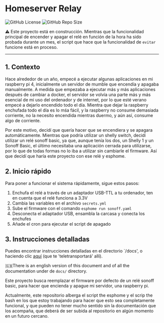 # Homeserver Relay
![GitHub License](https://img.shields.io/github/license/delhtia/homeserver-relay)
![GitHub Repo Size](https://img.shields.io/github/repo-size/delthia/homeserver-relay)

⚠ Este proyecto está en construcción. Mientras que la funcionalidad principal de encender y apagar el relé en función de la hora ha sido probada durante un mes, el script que hace que la funcionalidad de `evitar` funcione está en proceso.

---

## 1. Contexto
Hace alrededor de un año, empecé a ejecutar algunas aplicaciones en mi raspberry pi 4, inicialmente un servidor de mumble que encendía y apagaba manualmente. A medida que empezaba a ejecutar más y más aplicaciones después de cambiar a docker, el servidor se volvía una parte más y más esencial de mi uso del ordenador y de internet, por lo que esté verano empecé a dejarlo encendido todo el día. Mientra que dejar la raspberry enchufada todo el día es lo mśa fácil, y la raspberry no consume demasiada corriente, no la necesito encendida mientras duermo, y aún así, consume algo de corriente.

Por este motivo, decidí que quería hacer que se encendiera y se apagara automáticamente. Mientras que podría utilizar un shelly switch, decidí utilizar un relé sonoff basic, ya que, aunque tenía los dos, un Shelly 1 y un Sonoff Basic, el último necesitaba una aplicación cerrada para utilizarse, por lo que de todas formas no lo iba a utilizar sin cambiarle el firmware. Así que decidí que haría este proyecto con ese relé y esphome.

## 2. Inicio rápido
Para poner a funcionar el sistema rápidamente, sigue estos pasos:
1. Enchufa el relé a través de un adaptador USB-TTL a tu ordenador, ten en cuenta que el relé funciona a 3.3V
1. Cambia las variables en el archivo `secrets.yml`
1. Sube el firmware con el comando `esphome run sonoff.yaml`
1. Desconecta el adaptador USB, ensambla la carcasa y conecta los enchufes
1. Añade el cron para ejecutar el script de apagado

## 3. Instrucciones detalladas
Puedes encontrar instrucciones detalladas en el directorio `/docs', o haciendo clic [aquí](docs/) (que te 'teletransportará' allí).

🇬🇧There is an english version of this document and of all the documentation under de `docs/` directory.

Este proyecto busca reemplazar el firmware por defecto de un relé sonoff basic, para hacer que encienda y apague mi servidor, una raspberry pi.

Actualmente, este repositorio alberga el script the esphome y el scrip the bash en los que estoy trabajando para hacer que esto sea completamente funcional, y que pueden no tener mucho sentido sin la documentación que los acompaña, que deberá de ser subida al repositorio en algún momento en un futuro cercano.
